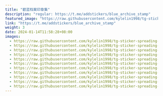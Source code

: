 ```yaml
---
title: "碧蓝档案印章集"
description: "regular: https://t.me/addstickers/blue_archive_stamp"
featured_image: "https://raw.githubusercontent.com/kylelin1998/tg-sticker-spreading-worldwide-images/main/img/f3181c12-c338-4e89-80e9-f8479c684a2b.jpg"
link: "https://t.me/addstickers/blue_archive_stamp"
weight: 3
date: 2024-01-14T11:58:28+08:00
images:
  - https://raw.githubusercontent.com/kylelin1998/tg-sticker-spreading-worldwide-images/main/img/f3181c12-c338-4e89-80e9-f8479c684a2b.jpg
  - https://raw.githubusercontent.com/kylelin1998/tg-sticker-spreading-worldwide-images/main/img/3998a743-34e1-4263-9488-16e21bb06f7a.jpg
  - https://raw.githubusercontent.com/kylelin1998/tg-sticker-spreading-worldwide-images/main/img/4017b8a1-1604-4c80-9fde-58f301a0b9bb.jpg
  - https://raw.githubusercontent.com/kylelin1998/tg-sticker-spreading-worldwide-images/main/img/1a350400-9b09-4581-899c-6fb94d63f833.jpg
  - https://raw.githubusercontent.com/kylelin1998/tg-sticker-spreading-worldwide-images/main/img/4c5e35b4-a8ba-4b9a-841d-f5cad4435c90.jpg
  - https://raw.githubusercontent.com/kylelin1998/tg-sticker-spreading-worldwide-images/main/img/7401c1fe-ddb4-4735-82e1-dc433e6fb14b.jpg
  - https://raw.githubusercontent.com/kylelin1998/tg-sticker-spreading-worldwide-images/main/img/c37a7a16-7918-48a3-8add-f0ab6b5db6be.jpg
  - https://raw.githubusercontent.com/kylelin1998/tg-sticker-spreading-worldwide-images/main/img/4cace8a6-af30-4e03-98e3-eb3946863836.jpg
  - https://raw.githubusercontent.com/kylelin1998/tg-sticker-spreading-worldwide-images/main/img/0a1c43e4-1bac-499f-afd4-b9152e2c8a01.jpg
  - https://raw.githubusercontent.com/kylelin1998/tg-sticker-spreading-worldwide-images/main/img/eb4cc21c-3c2a-43cd-bdb1-34f51f01667e.jpg
  - https://raw.githubusercontent.com/kylelin1998/tg-sticker-spreading-worldwide-images/main/img/0a9a386f-ec2e-4969-b03e-e0f9bce6a880.jpg
---
```

